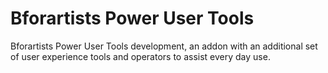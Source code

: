 # Bforartists Power User Tools
Bforartists Power User Tools development, an addon with an additional set of user experience tools and operators to assist every day use. 
